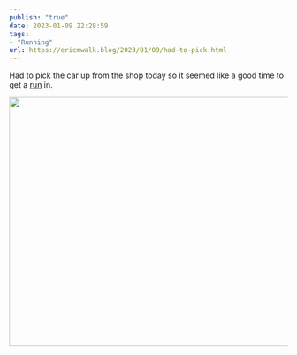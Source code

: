 ```yaml
---
publish: "true"
date: 2023-01-09 22:28:59
tags:
- "Running"
url: https://ericmwalk.blog/2023/01/09/had-to-pick.html
---
```

Had to pick the car up from the shop today so it seemed like a good time to get a [run](http://www.strava.com/activities/8366372121) in.


<img src="uploads/2023/334e23fd0e.jpg" width="600" height="450" alt="">